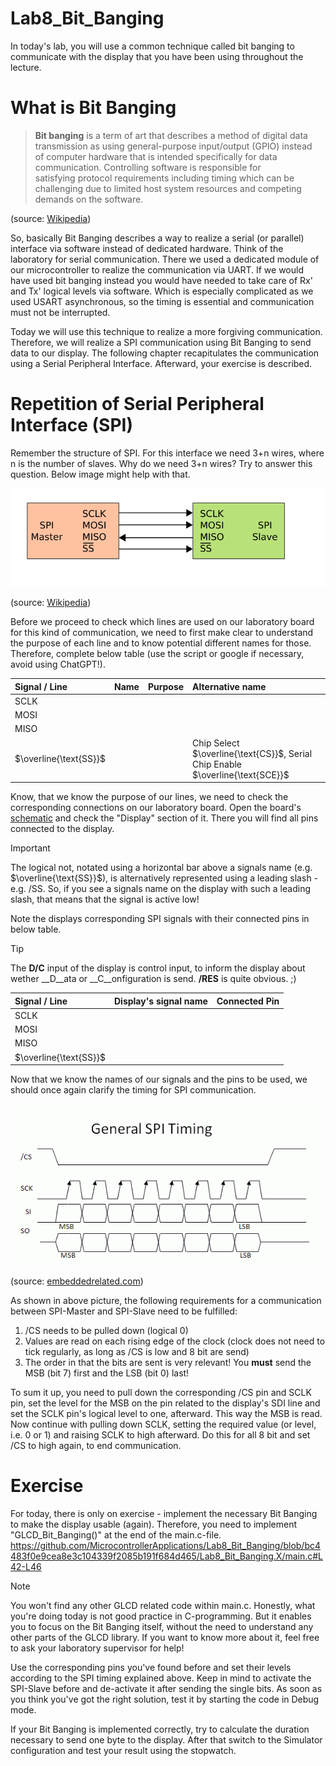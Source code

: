 # Lab8_Bit_Banging
In today's lab, you will use a common technique called bit banging to communicate with the display that you have been using throughout the lecture.

# What is Bit Banging
>**Bit banging** is a term of art that describes a method of digital data transmission as using general-purpose input/output (GPIO) instead of computer hardware that is intended specifically for data communication. Controlling software is responsible for satisfying protocol requirements including timing which can be challenging due to limited host system resources and competing demands on the software.

(source: [Wikipedia](https://en.wikipedia.org/wiki/Bit_banging))

So, basically Bit Banging describes a way to realize a serial (or parallel) interface via software instead of dedicated hardware. Think of the laboratory for serial communication. There we used a dedicated module of our microcontroller to realize the communication via UART. If we would have used bit banging instead you would have needed to take care of Rx' and Tx' logical levels via software. Which is especially complicated as we used USART asynchronous, so the timing is essential and communication must not be interrupted.

Today we will use this technique to realize a more forgiving communication. Therefore, we will realize a SPI communication using Bit Banging to send data to our display. The following chapter recapitulates the communication using a Serial Peripheral Interface. Afterward, your exercise is described.

# Repetition of Serial Peripheral Interface (SPI)
Remember the structure of SPI. For this interface we need 3+n wires, where n is the number of slaves.
Why do we need 3+n wires? Try to answer this question. Below image might help with that.

![](images/SPI_single_slave.svg)

(source: [Wikipedia](https://en.wikipedia.org/wiki/Serial_Peripheral_Interface#/media/File:SPI_single_slave.svg))

Before we proceed to check which lines are used on our laboratory board for this kind of communication, we need to first make clear to understand the purpose of each line and to know potential different names for those.
Therefore, complete below table (use the script or google if necessary, avoid using ChatGPT!).

| Signal / Line | Name | Purpose | Alternative name |
| :--- | :--- | :--- | :--- |
| $\text{SCLK}$ | | | |
| $\text{MOSI}$ | | | |
| $\text{MISO}$ | | | |
| $\overline{\text{SS}}$ | | | Chip Select $\overline{\text{CS}}$, Serial Chip Enable $\overline{\text{SCE}}$ |

Know, that we know the purpose of our lines, we need to check the corresponding connections on our laboratory board.
Open the board's [schematic](https://raw.githubusercontent.com/MicrocontrollerApplications/Lab2_InputOutput/refs/heads/main/images/uCquick_Board_2018_01.svg) and check the "Display" section of it. There you will find all pins connected to the display.

>[!IMPORTANT]
>The logical not, notated using a horizontal bar above a signals name (e.g. $\overline{\text{SS}}$), is alternatively represented using a leading slash - e.g. /SS.
>So, if you see a signals name on the display with such a leading slash, that means that the signal is active low!

Note the displays corresponding SPI signals with their connected pins in below table.
>[!TIP]
>The __D/C__ input of the display is control input, to inform the display about wether __D__ata or __C__onfiguration is send.
> __/RES__ is quite obvious. ;)

| Signal / Line | Display's signal name | Connected Pin |
| :--- | :--- | :--- |
| $\text{SCLK}$ | | |
| $\text{MOSI}$ | | |
| $\text{MISO}$ | | |
| $\overline{\text{SS}}$ | | |

Now that we know the names of our signals and the pins to be used, we should once again clarify the timing for SPI communication.

![](images/SPI_Timing.png)

(source: [embeddedrelated.com](https://www.embeddedrelated.com/showarticle/87.php))

As shown in above picture, the following requirements for a communication between SPI-Master and SPI-Slave need to be fulfilled:
1. /CS needs to be pulled down (logical 0)
2. Values are read on each rising edge of the clock (clock does not need to tick regularly, as long as /CS is low and 8 bit are send)
3. The order in that the bits are sent is very relevant! You __must__ send the MSB (bit 7) first and the LSB (bit 0) last!

To sum it up, you need to pull down the corresponding /CS pin and SCLK pin, set the level for the MSB on the pin related to the display's SDI line and set the SCLK pin's logical level to one, afterward. This way the MSB is read. Now continue with pulling down SCLK, setting the required value (or level, i.e. 0 or 1) and raising SCLK to high afterward. Do this for all 8 bit and set /CS to high again, to end communication.

# Exercise
For today, there is only on exercise - implement the necessary Bit Banging to make the display usable (again).
Therefore, you need to implement "GLCD_Bit_Banging()" at the end of the main.c-file.
https://github.com/MicrocontrollerApplications/Lab8_Bit_Banging/blob/bc4483f0e9cea8e3c104339f2085b191f684d465/Lab8_Bit_Banging.X/main.c#L42-L46

>[!NOTE]
>You won't find any other GLCD related code within main.c. Honestly, what you're doing today is not good practice in C-programming. But it enables you to focus on the Bit Banging itself, without the need to understand any other parts of the GLCD library.
>If you want to know more about it, feel free to ask your laboratory supervisor for help!

Use the corresponding pins you've found before and set their levels according to the SPI timing explained above.
Keep in mind to activate the SPI-Slave before and de-activate it after sending the single bits.
As soon as you think you've got the right solution, test it by starting the code in Debug mode.

If your Bit Banging is implemented correctly, try to calculate the duration necessary to send one byte to the display. After that switch to the Simulator configuration and test your result using the stopwatch.
